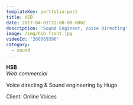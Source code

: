 ```yaml
---
templateKey: portfolio-post
title: HSB
date: 2017-04-01T22:00:00.000Z
description: 'Sound Engineer, Voice Directing'
image: /img/hsb_front.jpg
videoId: '268069398'
category:
  - sound
---
```

**HSB** \
_Web commercial_

Voice directing & Sound engineering by Hugo

Client: Online Voices
